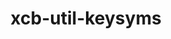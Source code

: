 ---
title: "xcb-util-keysyms"
layout: cache
categories: [package, develop]
meta: {"versions": ["0.4.1"], "compilers": ["gcc@=11.1.0"], "oss": ["ubuntu20.04"], "platforms": ["linux"], "targets": ["x86_64_v3"], "stacks": ["data-vis-sdk", "root"], "num_specs": 5, "num_specs_by_stack": {"root": 5, "data-vis-sdk": 5}}
spec_details: [{"hash": "amjzxiilgu5pmslqw7lplcsfadcnebop", "compiler": "gcc@=11.1.0", "versions": ["0.4.1"], "os": "ubuntu20.04", "platform": "linux", "target": "x86_64_v3", "variants": ["build_system=autotools"], "stacks": ["root", "data-vis-sdk"], "size": "-", "tarball": "https://binaries.spack.io/develop/build_cache/linux-ubuntu20.04-x86_64_v3/gcc-11.1.0/xcb-util-keysyms-0.4.1/linux-ubuntu20.04-x86_64_v3-gcc-11.1.0-xcb-util-keysyms-0.4.1-amjzxiilgu5pmslqw7lplcsfadcnebop.spack"}, {"hash": "ib6pl7gve2zkdtz7pp2ps63p66plkkdo", "compiler": "gcc@=11.1.0", "versions": ["0.4.1"], "os": "ubuntu20.04", "platform": "linux", "target": "x86_64_v3", "variants": ["build_system=autotools"], "stacks": ["root", "data-vis-sdk"], "size": "-", "tarball": "https://binaries.spack.io/develop/build_cache/linux-ubuntu20.04-x86_64_v3/gcc-11.1.0/xcb-util-keysyms-0.4.1/linux-ubuntu20.04-x86_64_v3-gcc-11.1.0-xcb-util-keysyms-0.4.1-ib6pl7gve2zkdtz7pp2ps63p66plkkdo.spack"}, {"hash": "aldkegd2eahzb335l5zgwg255ylnylb5", "compiler": "gcc@=11.1.0", "versions": ["0.4.1"], "os": "ubuntu20.04", "platform": "linux", "target": "x86_64_v3", "variants": ["build_system=autotools"], "stacks": ["root", "data-vis-sdk"], "size": "-", "tarball": "https://binaries.spack.io/develop/build_cache/linux-ubuntu20.04-x86_64_v3/gcc-11.1.0/xcb-util-keysyms-0.4.1/linux-ubuntu20.04-x86_64_v3-gcc-11.1.0-xcb-util-keysyms-0.4.1-aldkegd2eahzb335l5zgwg255ylnylb5.spack"}, {"hash": "zdzb3pph7c3fxekoefah4v4vf5z2xqxd", "compiler": "gcc@=11.1.0", "versions": ["0.4.1"], "os": "ubuntu20.04", "platform": "linux", "target": "x86_64_v3", "variants": ["build_system=autotools"], "stacks": ["root", "data-vis-sdk"], "size": "-", "tarball": "https://binaries.spack.io/develop/build_cache/linux-ubuntu20.04-x86_64_v3/gcc-11.1.0/xcb-util-keysyms-0.4.1/linux-ubuntu20.04-x86_64_v3-gcc-11.1.0-xcb-util-keysyms-0.4.1-zdzb3pph7c3fxekoefah4v4vf5z2xqxd.spack"}, {"hash": "vbg7aajno63xjcewn7fxl344mazrfcww", "compiler": "gcc@=11.1.0", "versions": ["0.4.1"], "os": "ubuntu20.04", "platform": "linux", "target": "x86_64_v3", "variants": ["build_system=autotools"], "stacks": ["root", "data-vis-sdk"], "size": "-", "tarball": "https://binaries.spack.io/develop/build_cache/linux-ubuntu20.04-x86_64_v3/gcc-11.1.0/xcb-util-keysyms-0.4.1/linux-ubuntu20.04-x86_64_v3-gcc-11.1.0-xcb-util-keysyms-0.4.1-vbg7aajno63xjcewn7fxl344mazrfcww.spack"}]
---